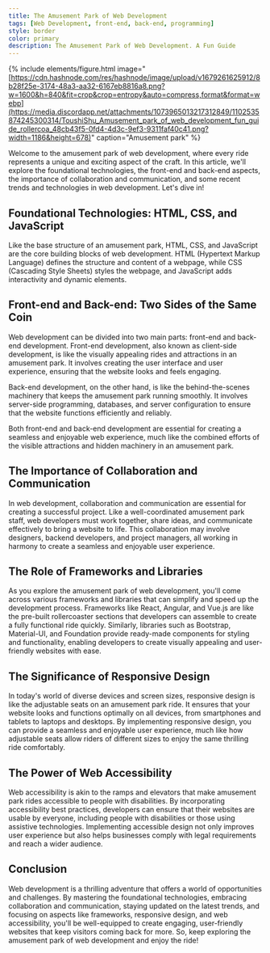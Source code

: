 ```yaml
---
title: The Amusement Park of Web Development
tags: [Web Development, front-end, back-end, programming]
style: border
color: primary
description: The Amusement Park of Web Development. A Fun Guide
---
```

{% include elements/figure.html image="[https://cdn.hashnode.com/res/hashnode/image/upload/v1679261625912/8b28f25e-3174-48a3-aa32-6167eb8816a8.png?w=1600&h=840&fit=crop&crop=entropy&auto=compress,format&format=webp](https://media.discordapp.net/attachments/1073965013217312849/1102535874245300314/ToushiShu_Amusement_park_of_web_development_fun_guide_rollercoa_48cb43f5-0fd4-4d3c-9ef3-9311faf40c41.png?width=1186&height=678)" caption="Amusement park" %}

Welcome to the amusement park of web development, where every ride represents a unique and exciting aspect of the craft. In this article, we'll explore the foundational technologies, the front-end and back-end aspects, the importance of collaboration and communication, and some recent trends and technologies in web development. Let's dive in!

## Foundational Technologies: HTML, CSS, and JavaScript

Like the base structure of an amusement park, HTML, CSS, and JavaScript are the core building blocks of web development. HTML (Hypertext Markup Language) defines the structure and content of a webpage, while CSS (Cascading Style Sheets) styles the webpage, and JavaScript adds interactivity and dynamic elements.

## Front-end and Back-end: Two Sides of the Same Coin

Web development can be divided into two main parts: front-end and back-end development. Front-end development, also known as client-side development, is like the visually appealing rides and attractions in an amusement park. It involves creating the user interface and user experience, ensuring that the website looks and feels engaging.

Back-end development, on the other hand, is like the behind-the-scenes machinery that keeps the amusement park running smoothly. It involves server-side programming, databases, and server configuration to ensure that the website functions efficiently and reliably.

Both front-end and back-end development are essential for creating a seamless and enjoyable web experience, much like the combined efforts of the visible attractions and hidden machinery in an amusement park.

## The Importance of Collaboration and Communication

In web development, collaboration and communication are essential for creating a successful project. Like a well-coordinated amusement park staff, web developers must work together, share ideas, and communicate effectively to bring a website to life. This collaboration may involve designers, backend developers, and project managers, all working in harmony to create a seamless and enjoyable user experience.

## The Role of Frameworks and Libraries

As you explore the amusement park of web development, you'll come across various frameworks and libraries that can simplify and speed up the development process. Frameworks like React, Angular, and Vue.js are like the pre-built rollercoaster sections that developers can assemble to create a fully functional ride quickly. Similarly, libraries such as Bootstrap, Material-UI, and Foundation provide ready-made components for styling and functionality, enabling developers to create visually appealing and user-friendly websites with ease.

## The Significance of Responsive Design

In today's world of diverse devices and screen sizes, responsive design is like the adjustable seats on an amusement park ride. It ensures that your website looks and functions optimally on all devices, from smartphones and tablets to laptops and desktops. By implementing responsive design, you can provide a seamless and enjoyable user experience, much like how adjustable seats allow riders of different sizes to enjoy the same thrilling ride comfortably.

## The Power of Web Accessibility

Web accessibility is akin to the ramps and elevators that make amusement park rides accessible to people with disabilities. By incorporating accessibility best practices, developers can ensure that their websites are usable by everyone, including people with disabilities or those using assistive technologies. Implementing accessible design not only improves user experience but also helps businesses comply with legal requirements and reach a wider audience.

## Conclusion

Web development is a thrilling adventure that offers a world of opportunities and challenges. By mastering the foundational technologies, embracing collaboration and communication, staying updated on the latest trends, and focusing on aspects like frameworks, responsive design, and web accessibility, you'll be well-equipped to create engaging, user-friendly websites that keep visitors coming back for more. So, keep exploring the amusement park of web development and enjoy the ride!
